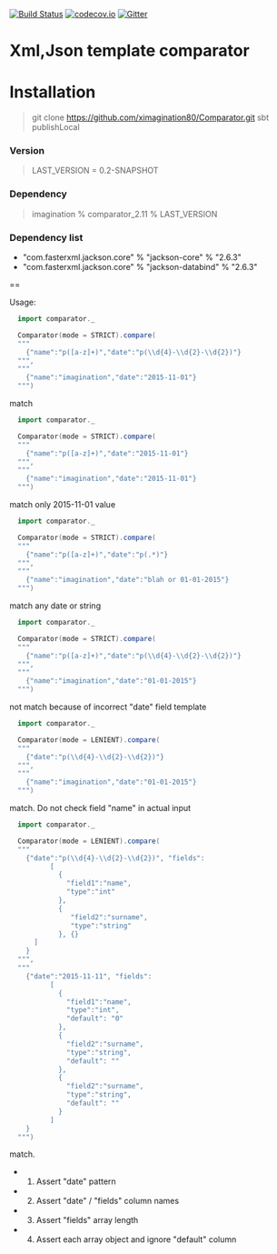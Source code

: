 [![Build Status](https://travis-ci.org/ximagination80/Comparator.png)](https://travis-ci.org/ximagination80/Comparator)
[![codecov.io](https://codecov.io/github/ximagination80/Comparator/coverage.svg?branch=master)](https://codecov.io/github/ximagination80/Comparator?branch=master)
[![Gitter](https://badges.gitter.im/Join%20Chat.svg)](https://gitter.im/ximagination80/Comparator?utm_source=badge&utm_medium=badge&utm_campaign=pr-badge)
# Xml,Json template comparator

# Installation

> git clone https://github.com/ximagination80/Comparator.git
> sbt publishLocal

### Version

> LAST_VERSION = 0.2-SNAPSHOT

### Dependency
> imagination % comparator_2.11 % LAST_VERSION

### Dependency list

* "com.fasterxml.jackson.core" % "jackson-core" % "2.6.3"
* "com.fasterxml.jackson.core" % "jackson-databind" % "2.6.3"

==

Usage:

```scala
  import comparator._

  Comparator(mode = STRICT).compare(
  """
    {"name":"p([a-z]+)","date":"p(\\d{4}-\\d{2}-\\d{2})"}
  """,
  """
    {"name":"imagination","date":"2015-11-01"}
  """)
```
  match

```scala
  import comparator._

  Comparator(mode = STRICT).compare(
  """
    {"name":"p([a-z]+)","date":"2015-11-01"}
  """,
  """
    {"name":"imagination","date":"2015-11-01"}
  """)
```
  match only 2015-11-01 value

```scala
  import comparator._

  Comparator(mode = STRICT).compare(
  """
    {"name":"p([a-z]+)","date":"p(.*)"}
  """,
  """
    {"name":"imagination","date":"blah or 01-01-2015"}
  """)
```
  match any date or string


```scala
  import comparator._

  Comparator(mode = STRICT).compare(
  """
    {"name":"p([a-z]+)","date":"p(\\d{4}-\\d{2}-\\d{2})"}
  """,
  """
    {"name":"imagination","date":"01-01-2015"}
  """)
```
  not match because of incorrect "date" field template

```scala
  import comparator._

  Comparator(mode = LENIENT).compare(
  """
    {"date":"p(\\d{4}-\\d{2}-\\d{2})"}
  """,
  """
    {"name":"imagination","date":"01-01-2015"}
  """)
```
  match. Do not check field "name" in actual input
  
```scala
  import comparator._

  Comparator(mode = LENIENT).compare(
  """
    {"date":"p(\\d{4}-\\d{2}-\\d{2})", "fields":
          [
            {
              "field1":"name",
              "type":"int"
            },
            {
               "field2":"surname",
               "type":"string"
            }, {}
      ]
    }
  """,
  """
    {"date":"2015-11-11", "fields":
          [
            {
              "field1":"name",
              "type":"int",
              "default": "0"
            },
            {
              "field2":"surname",
              "type":"string",
              "default": ""
            },
            {
              "field2":"surname",
              "type":"string",
              "default": ""
            }
          ] 
    }
  """)
```
  match. 
  
* 1) Assert "date" pattern
* 2) Assert "date" / "fields" column names
* 3) Assert "fields" array length
* 4) Assert each array object and ignore "default" column





